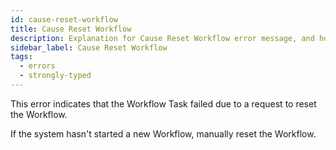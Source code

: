 ```yaml
---
id: cause-reset-workflow
title: Cause Reset Workflow
description: Explanation for Cause Reset Workflow error message, and how to fix it.
sidebar_label: Cause Reset Workflow
tags:
  - errors
  - strongly-typed
---
```


This error indicates that the Workflow Task failed due to a request to reset the Workflow.

If the system hasn't started a new Workflow, manually reset the Workflow.
